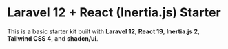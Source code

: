 # Laravel 12 + React (Inertia.js) Starter

This is a basic starter kit built with **Laravel 12**, **React 19**, **Inertia.js 2**, **Tailwind CSS 4**, and **shadcn/ui**.
